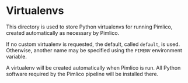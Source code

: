 Virtualenvs
===========

This directory is used to store Python virtualenvs for running Pimlico, created automatically as 
necessary by Pimlico.

If no custom virtualenv is requested, the default, called `default`, is used. Otherwise, another name may be
specified using the `PIMENV` environment variable.

A virtualenv will be created automatically when Pimlico is run. All Python software required by the Pimlico
pipeline will be installed there.
